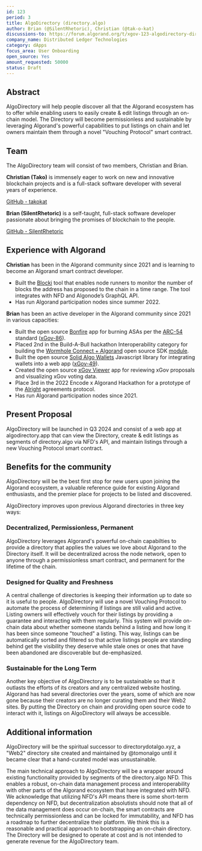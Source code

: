 ```yaml
---
id: 123
period: 3
title: AlgoDirectory (directory.algo)
author: Brian (@SilentRhetoric), Christian (@tak-o-kat)
discussions-to: https://forum.algorand.org/t/xgov-123-algodirectory-directory-algo/11078
company_name: Distributed Ledger Technologies
category: dApps
focus_area: User Onboarding
open_source: Yes
amount_requested: 50000
status: Draft
---
```


## Abstract

AlgoDirectory will help people discover all that the Algorand ecosystem has to offer while enabling users to easily create & edit listings through an on-chain model.  The Directory will become permissionless and sustainable by leveraging Algorand's powerful capabilities to put listings on chain and let owners maintain them through a novel "Vouching Protocol" smart contract.

## Team

The AlgoDirectory team will consist of two members, Christian and Brian.

**Christian (Tako)** is immensely eager to work on new and innovative blockchain projects and is a full-stack software developer with several years of experience.

<a href="https://github.com/tak-o-kat" target="_blank">GitHub - takokat</a>  

**Brian (SilentRhetoric)** is a self-taught, full-stack software developer passionate about bringing the promises of blockchain to the people.

<a href="https://github.com/SilentRhetoric" target="_blank">GitHub - SilentRhetoric</a>  

## Experience with Algorand

**Christian** has been in the Algorand community since 2021 and is learning to become an Algorand smart contract developer.

- Built the <a href="https://blocki.app/" target="_blank">Blocki</a> tool that enables node runners to monitor the number of blocks the address has proposed to the chain in a time range.  The tool integrates with NFD and Algonode’s GraphQL API.
- Has run Algorand participation nodes since summer 2022.

**Brian** has been an active developer in the Algorand community since 2021 in various capacities:

- Built the open source <a href="https://thebonfire.app" target="_blank">Bonfire</a> app for burning ASAs per the <a href="https://arc.algorand.foundation/ARCs/arc-0054" target="_blank">ARC-54</a> standard ([xGov-86](xgov-86.md)).
- Placed 2nd in the Build-A-Bull hackathon Interoperability category for building the <a href="https://pitch.com/v/Wormhole-Connect-Algorand-c5jjuf" target="_blank">Wormhole Connect + Algorand</a> open source SDK <a href="https://www.npmjs.com/package/@wormhole-foundation/connect-sdk-algorand/v/0.3.0-beta.8" target="_blank">module</a>.
- Built the open source <a href="https://solid-algo-wallets-example.netlify.app" target="_blank">Solid Algo Wallets</a> Javascript library for integrating wallets into a web app ([xGov-49](xgov-49.md)).
- Created the open source <a href="https://xgov-viewer.netlify.app" target="_blank">xGov Viewer</a> app for reviewing xGov proposals and visualizing xGov voting data.
- Place 3rd in the 2022 Encode x Algorand Hackathon for a prototype of the <a href="https://alright.app" target="_blank">Alright</a> agreements protocol.
- Has run Algorand participation nodes since 2021.

## Present Proposal

AlgoDirectory will be launched in Q3 2024 and consist of a web app at algodirectory.app that can view the Directory, create & edit listings as segments of directory.algo via NFD's API, and maintain listings through a new Vouching Protocol smart contract.  

## Benefits for the community

AlgoDirectory will be the best first stop for new users upon joining the Algorand ecosystem, a valuable reference guide for existing Algorand enthusiasts, and the premier place for projects to be listed and discovered.  

AlgoDirectory improves upon previous Algorand directories in three key ways:

### Decentralized, Permissionless, Permanent

AlgoDirectory leverages Algorand's powerful on-chain capabilties to provide a directory that applies the values we love about Algorand to the Directory itself.  It will be decentralized across the node network, open to anyone through a permissionless smart contract, and permanent for the lifetime of the chain.  

### Designed for Quality and Freshness

A central challenge of directories is keeping their information up to date so it is useful to people.  AlgoDirectory will use a novel Vouching Protocol to automate the process of determining if listings are still valid and active.  Listing owners will effectively vouch for their listings by providing a guarantee and interacting with them regularly.  This system will provide on-chain data about whether someone stands behind a listing and how long it has been since someone "touched" a listing.  This way, listings can be automatically sorted and filtered so that active listings people are standing behind get the visibility they deserve while stale ones or ones that have been abandoned are discoverable but de-emphasized.  

### Sustainable for the Long Term

Another key objective of AlgoDirectory is to be sustainable so that it outlasts the efforts of its creators and any centralized website hosting.  Algorand has had several directories over the years, some of which are now gone because their creators are no longer curating them and their Web2 sites.  By putting the Directory on chain and providing open source code to interact with it, listings on AlgoDirectory will always be accessible.  

## Additional information

AlgoDirectory will be the spiritual successor to directorydotalgo.xyz, a "Web2" directory site created and maintained by @tomonalgo until it became clear that a hand-curated model was unsustainable.  

The main technical approach to AlgoDirectory will be a wrapper around existing functionality provided by segments of the directory.algo NFD.  This enables a robust, on-chain data management process and interoperability with other parts of the Algorand ecosystem that have integrated with NFD.  We acknowledge that utilizing NFD's API means there is some short-term dependency on NFD, but decentralization absolutists should note that all of the data management does occur on-chain, the smart contracts are technically permissionless and can be locked for immutability, and NFD has a roadmap to further decentralize their platform.  We think this is a reasonable and practical approach to bootstrapping an on-chain directory.  The Directory will be designed to operate at cost and is not intended to generate revenue for the AlgoDirectory team.  
